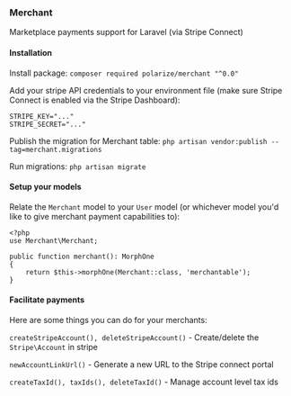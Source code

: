 ### Merchant
Marketplace payments support for Laravel (via Stripe Connect)

#### Installation

Install package:
`composer required polarize/merchant "^0.0"`

Add your stripe API credentials to your environment file (make sure Stripe Connect is enabled via the Stripe Dashboard):
```
STRIPE_KEY="..."
STRIPE_SECRET="..."
```

Publish the migration for Merchant table:
`php artisan vendor:publish --tag=merchant.migrations`

Run migrations:
`php artisan migrate`

#### Setup your models
Relate the `Merchant` model to your `User` model (or whichever model you'd like to give merchant payment capabilities to):
```
<?php
use Merchant\Merchant;

public function merchant(): MorphOne
{
    return $this->morphOne(Merchant::class, 'merchantable');
}
```

#### Facilitate payments
Here are some things you can do for your merchants:

`createStripeAccount(), deleteStripeAccount()` - Create/delete the `Stripe\Account` in stripe

`newAccountLinkUrl()` - Generate a new URL to the Stripe connect portal

`createTaxId(), taxIds(), deleteTaxId()` - Manage account level tax ids

